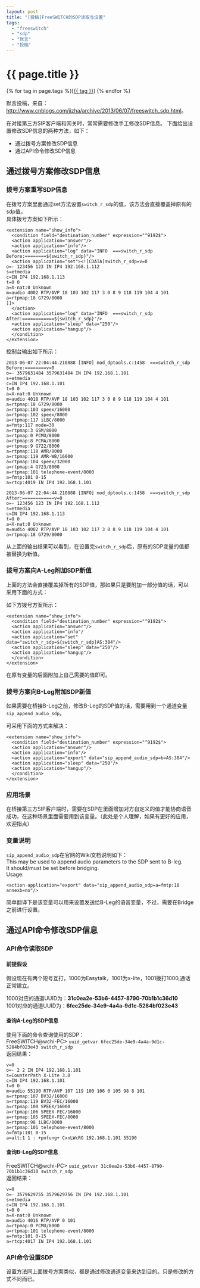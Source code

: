 ```yaml
---
layout: post
title: "[投稿]FreeSWITCH的SDP读取与设置"
tags:
  - "freeswitch"
  - "sdp"
  - "默言"
  - "投稿"
---
```


# {{ page.title }}

<div class="tags">
{% for tag in page.tags %}[<a class="tag" href="/tags.html#{{ tag }}">{{ tag }}</a>] {% endfor %}
</div>

默言投稿，来自：<http://www.cnblogs.com/jizha/archive/2013/06/07/freeswitch_sdp.html>。

在对接第三方SIP客户端和网关时，常常需要修改手工修改SDP信息。
下面给出设置修改SDP信息的两种方法，如下：   

* 通过拨号方案修改SDP信息   
* 通过API命令修改SDP信息

## 通过拨号方案修改SDP信息 ##

### 拨号方案重写SDP信息 ###

在拨号方案里面通过set方法设置`switch_r_sdp`的值，该方法会直接覆盖掉原有的sdp值。   
具体拨号方案如下所示：

    <extension name="show_info">
      <condition field="destination_number" expression="^9192$">
      <action application="answer"/>
      <action application="info"/>
      <action application="log" data="INFO  ===switch_r_sdp Before:========${switch_r_sdp}"/>
      <action application="set"><![CDATA[switch_r_sdp=v=0
    o=- 123456 123 IN IP4 192.168.1.112
    s=etmedia
    c=IN IP4 192.168.1.113
    t=0 0
    a=X-nat:0 Unknown
    m=audio 4002 RTP/AVP 18 103 102 117 3 0 8 9 118 119 104 4 101
    a=rtpmap:18 G729/8000
    ]]>
      </action>
      <action application="log" data="INFO  ===switch_r_sdp After:============${switch_r_sdp}"/>
      <action application="sleep" data="250"/>
      <action application="hangup"/>
      </condition>
    </extension>  
  
控制台输出如下所示：

    2013-06-07 22:04:44.210888 [INFO] mod_dptools.c:1458  ===switch_r_sdp Before:========v=0
    o=- 3579631484 3579631484 IN IP4 192.168.1.101
    s=etmedia
    c=IN IP4 192.168.1.101
    t=0 0
    a=X-nat:0 Unknown
    m=audio 4018 RTP/AVP 18 103 102 117 3 0 8 9 118 119 104 4 101
    a=rtpmap:18 G729/8000
    a=rtpmap:103 speex/16000
    a=rtpmap:102 speex/8000
    a=rtpmap:117 iLBC/8000
    a=fmtp:117 mode=30
    a=rtpmap:3 GSM/8000
    a=rtpmap:0 PCMU/8000
    a=rtpmap:8 PCMA/8000
    a=rtpmap:9 G722/8000
    a=rtpmap:118 AMR/8000
    a=rtpmap:119 AMR-WB/16000
    a=rtpmap:104 speex/32000
    a=rtpmap:4 G723/8000
    a=rtpmap:101 telephone-event/8000
    a=fmtp:101 0-15
    a=rtcp:4019 IN IP4 192.168.1.101
    
    2013-06-07 22:04:44.210888 [INFO] mod_dptools.c:1458  ===switch_r_sdp After:============v=0
    o=- 123456 123 IN IP4 192.168.1.112
    s=etmedia
    c=IN IP4 192.168.1.113
    t=0 0
    a=X-nat:0 Unknown
    m=audio 4002 RTP/AVP 18 103 102 117 3 0 8 9 118 119 104 4 101
    a=rtpmap:18 G729/8000

从上面的输出结果可以看到，在设置完`switch_r_sdp`后，原有的SDP变量的值都被替换为新值。

### 拨号方案向A-Leg附加SDP新值 ###

上面的方法会直接覆盖掉所有的SDP值，那如果只是要附加一部分值的话，可以采用下面的方式：   

如下方拨号方案所示：

    <extension name="show_info">
      <condition field="destination_number" expression="^9192$">
      <action application="answer"/>
      <action application="info"/
      <action application="set" data="switch_r_sdp=${switch_r_sdp}AS:384"/>
      <action application="sleep" data="250"/>
      <action application="hangup"/>
      </condition>
    </extension>  
  
在原有变量的后面附加上自己需要的值即可。

### 拨号方案向B-Leg附加SDP新值 ###

如果需要在桥接B-Leg之前，修改B-Leg的SDP值的话，需要用到一个通道变量`sip_append_audio_sdp`。     

可采用下面的方式来解决：

    <extension name="show_info">
      <condition field="destination_number" expression="^9192$">
      <action application="answer"/>
      <action application="info"/>
      <action application="export" data="sip_append_audio_sdp=b=AS:384"/>
      <action application="sleep" data="250"/>
      <action application="hangup"/>
      </condition>
    </extension> 

### 应用场景 ###

在桥接第三方SIP客户端时，需要在SDP在里面增加对方自定义的值才能协商语音成功，在这种场景里面需要用到该变量。（此处是个人理解，如果有更好的应用，欢迎指点）

### 变量说明 ###

`sip_append_audio_sdp`在官网的Wiki文档说明如下：   
This may be used to append audio parameters to the SDP sent to B-leg.    
It should/must be set before bridging.    
Usage:    

    <action application="export" data="sip_append_audio_sdp=a=fmtp:18 annexb=no"/>   
简单翻译下是该变量可以用来设置发送给B-Leg的语音变量，不过，需要在Bridge之前进行设置。

## 通过API命令修改SDP信息 ##

### API命令读取SDP ###

#### 前提假设 ####

假设现在有两个短号互打，1000为Easytalk，1001为x-lite，1001拨打1000,通话正常建立。

1000对应的通道UUID为：**31c0ea2e-53b6-4457-8790-70b1b1c36d10**   
1001对应的通道UUID为：**6fec25de-34e9-4a4a-9d1c-5284bf023e43**

#### 查询A-Leg的SDP信息 ####

使用下面的命令查询使用的SDP：   
FreeSWITCH@wchi-PC> `uuid_getvar 6fec25de-34e9-4a4a-9d1c-5284bf023e43 switch_r_sdp`  
返回结果：
    
    v=0
    o=- 2 2 IN IP4 192.168.1.101
    s=CounterPath X-Lite 3.0
    c=IN IP4 192.168.1.101
    t=0 0
    m=audio 55190 RTP/AVP 107 119 100 106 0 105 98 8 101
    a=rtpmap:107 BV32/16000
    a=rtpmap:119 BV32-FEC/16000
    a=rtpmap:100 SPEEX/16000
    a=rtpmap:106 SPEEX-FEC/16000
    a=rtpmap:105 SPEEX-FEC/8000
    a=rtpmap:98 iLBC/8000
    a=rtpmap:101 telephone-event/8000
    a=fmtp:101 0-15
    a=alt:1 1 : +pnfung+ CxnLWcRO 192.168.1.101 55190
    
    
#### 查询B-Leg的SDP信息 ####

FreeSWITCH@wchi-PC> `uuid_getvar 31c0ea2e-53b6-4457-8790-70b1b1c36d10 switch_r_sdp`   
返回结果：
    
    v=0
    o=- 3579629755 3579629756 IN IP4 192.168.1.101
    s=etmedia
    c=IN IP4 192.168.1.101
    t=0 0
    a=X-nat:0 Unknown
    m=audio 4016 RTP/AVP 0 101
    a=rtpmap:0 PCMU/8000
    a=rtpmap:101 telephone-event/8000
    a=fmtp:101 0-15
    a=rtcp:4017 IN IP4 192.168.1.101

### API命令设置SDP ###

设置方法同上面拨号方案类似，都是通过修改通道变量来达到目的。只是修改的方式不同而已。

